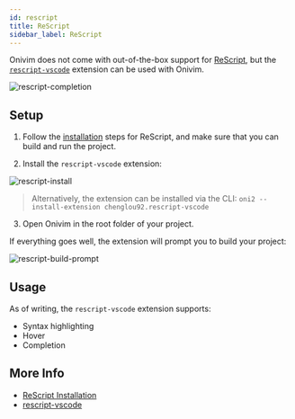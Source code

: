 ```yaml
---
id: rescript
title: ReScript
sidebar_label: ReScript
---
```


Onivim does not come with out-of-the-box support for [ReScript](https://rescript-lang.org), but the [`rescript-vscode`](https://open-vsx.org/extension/chenglou92/rescript-vscode) extension can be used with Onivim.

![rescript-completion](https://user-images.githubusercontent.com/13532591/109860702-5065be00-7c13-11eb-8ebe-6fcbe8d8bd91.png)

## Setup

1) Follow the [installation](https://rescript-lang.org/docs/manual/latest/installation) steps for ReScript, and make sure that you can build and run the project.

2) Install the `rescript-vscode` extension:

![rescript-install](https://user-images.githubusercontent.com/13532591/109860695-4f349100-7c13-11eb-9ef4-aa2078a384bc.png)

> Alternatively, the extension can be installed via the CLI: `oni2 --install-extension chenglou92.rescript-vscode`

3) Open Onivim in the root folder of your project.

If everything goes well, the extension will prompt you to build your project:

![rescript-build-prompt](https://user-images.githubusercontent.com/13532591/109860689-4d6acd80-7c13-11eb-9aac-41d87eb4c1ad.png)

## Usage

As of writing, the `rescript-vscode` extension supports:

- Syntax highlighting
- Hover
- Completion

## More Info

- [ReScript Installation](https://rescript-lang.org/docs/manual/latest/installation)
- [rescript-vscode](https://github.com/rescript-lang/rescript-vscode)

